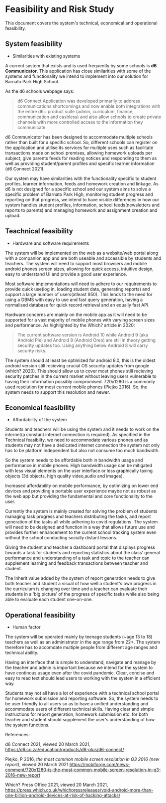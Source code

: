 # Feasibility and Risk Study

This document covers the system's technical, economical and
operational feasibility. 

## System feasibility
* Similarities with existing systems

A current system that exists and is used frequently by some schools is **d6 Communicator**. This application has close similarities with some of the systems and functionality we intend to implement into our solution for Barnato Park High School. 

As the d6 schools webpage says: 
> d6 Connect Application was developed primarily to address communications shortcomings and now enable both integrations with the entire d6+ product suite (admin, curriculum, finance, communication and cashless) and also allow schools to create private channels with more controlled access to the information they communicate. 

d6 Communicator has been designed to accommodate multiple schools rather than built for a specific school. So, different schools can register on the application and utilise its services for multiple uses such as facilitate transactions made on school premises, allowing homework uploads per subject, give parents feeds for reading notices and responding to them as well as providing student/parent profiles and specific learner information (d6 Connect 2021).

Our system may have similarities with the functionality specific to student profiles, learner information, feeds and homework creation and linkage. As d6 is not designed for a specific school and our system aims to solve a specific problem of Barnato Park High, monitoring student progress and reporting on that progress, we intend to have visible differences in how our system handles student profiles, information, school feeds(newsletters and reports to parents) and managing homework and assignment creation and upload.

## Teachnical feasibility
* Hardware and software requirements

The system will be implemented on the web as a website/web portal along with a companion app and are both useable and accessible by students and teachers. The system will need to support most browsers and mobile android phones screen sizes, allowing for quick access, intuitive design, easy to understand UI and provide a good user experience.

Most software implementations will need to adhere to our requirements to provide quick use(log in, loading student data, generating reports) and support a large number of users(atleast 950). This lends to the need for using a DBMS with easy to use and fast query generation, having a normalised database for quick record retrieval and an equally fast API.

Hardware concerns are mainly on the mobile app as it will need to be supported for a vast majority of mobile phones with varying screen sizes and performance. 
As highlighted by the Which? article in 2020:
>The current software version is Android 10 while Android 9 (aka Android Pie) and Android 8 (Android Oreo) are still in theory getting security updates too. Using anything below Android 8 will carry security risks.

The system should at least be optimized for android 8.0, this is the oldest android version still recieving crucial OS security updates from google (which? 2020). This should allow us to cover most phones still recieving security patches in the current market without leaving users vulnerable to having their information possibly compromised. 720x1280 is a commonly used resolution for most current mobile phones (Piejko 2016). So, the system needs to support this resolution and newer.

## Economical feasibility
* Affordability of the system

Students and teachers will be using the system and it needs to work on the internet(a constant internet connection is required). As specified in the Technical feasibilty, we need to accommodate various phones and as students may not have a dedicated internet connection the system not only has to be platform independent but also not consume too much bandwidth.

So the system needs to be affordable both in bandwidth usage and performance in mobile phones. High bandwidth usage can be mitigated with less visual elements on the user interface or less graphically taxing objects (3d objects, high quality video,audio and images).

Increased affordability on mobile performance, by optimizing on lower end devices and providing a portable user experience maybe not as robust as the web app but providing the fundamental and core functionality to the user.

Currently the system is mainly created for solving the problem of students managing task progress and teachers distributing the tasks, and report generation of the tasks all while adhering to covid regulations. The system will need to be designed and function in a way that allows future use and provides further enhancement to the current school tracking system even without the school conducting socially distant lessons.

Giving the student and teacher a dashboard portal that displays progress towards a task for students and reporting statistics about the class' general performance and understanding of a task and topic to the teacher can supplement learning and feedback transactions between teacher and student. 

The Inherit value added by the system of report generation needs to give both teacher and student a visual of how well a student's own progress in the curriculum is changing over time and a teacher can evaluate their students in a 'big picture' of the progress of specific tasks while also being able to evaluate each student one-on-one.

## Operational feasibility
* Human factor

The system will be operated mainly by teenage students (~age 13 to 18) teachers as well as an administrator in the age range from 22+. The system therefore has to accomdate multiple people from different age ranges and technical ability.

Having an interface that is simple to understand, navigate and manage by the teacher and admin is important because we intend for the system to have continous usage even after the covid pandemic. Clear, concise and easy to read text should lead users to working with the system in a efficient way.

Students may not all have a lot of experience with a technical school portal for homework submission and reporting software. So, the system needs to be user friendly to all users so as to have a unified understanding and accommodate users of different technical skills. Having clear and simple instructions for report generation, homework submission etc. for both teacher and student should supplement the user's understanding of how the system functions.

References:

d6 Connect 2021, viewed 20 March 2021, <https://d6.co.za/education/products/d6-plus/d6-connect/>

Piejko, P 2016, *the most common mobile screen resolution in Q3 2016 (new report)*, viewed 20 March 2021 <https://mobiforge.com/news-comment/720x1280-is-the-most-common-mobile-screen-resolution-in-q3-2016-new-report>

Which? Press Office 2021, viewed 20 March 2021, <https://press.which.co.uk/whichpressreleases/void-android-more-than-one-billion-android-devices-at-risk-of-hacking-attacks/>
